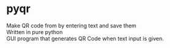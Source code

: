 # pyqr
Make QR code from by entering text and save them</br>
Written in pure python</br>
GUI program that generates QR Code when text input is given.</br>
